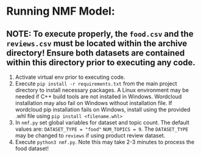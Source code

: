 # Running NMF Model:

## NOTE: To execute properly, the `food.csv` and the `reviews.csv` must be located within the archive directory! Ensure both datasets are contained within this directory prior to executing any code.

1. Activate virtual env prior to executing code.
2. Execute `pip install -r requirements.txt` from the main project directory to install necessary packages. A Linux environment may be needed if C++ build tools are not installed in Windows. Wordcloud installation may also fail on Windows without installation file. If wordcloud pip installation fails on Windows, install using the provided .whl file using `pip install <filename.whl>`
3. In `nmf.py` set global variables for dataset and topic count. The default values are: `DATASET_TYPE = "food"` `NUM_TOPICS = 9`. The `DATASET_TYPE` may be changed to `reviews` if using product review dataset.
4. Execute `python3 nmf.py`. Note this may take 2-3 minutes to process the food dataset!